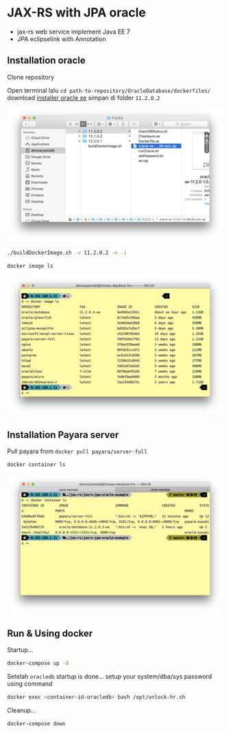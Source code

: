 # JAX-RS with JPA oracle

- jax-rs web service implement Java EE 7
- JPA eclipselink with Annotation

## Installation oracle

Clone repository 

Open terminal lalu `cd path-to-repository/OracleDatabase/dockerfiles/` download [installer oracle xe](http://download.oracle.com/otn/linux/oracle11g/xe/oracle-xe-11.2.0-1.0.x86_64.rpm.zip) 
simpan di folder `11.2.0.2` 

![image location](docs/images/docker-image.png)

```bash
./buildDockerImage.sh -v 11.2.0.2 -x -i
```

```bash
docker image ls 
```

![image location](docs/images/docker-image-ls.png)

## Installation Payara server

Pull payara from `docker pull payara/server-full`

```bash
docker container ls
```

![docker](docs/images/payara-docker-ls.png)

## Run & Using docker

Startup...

```bash
docker-compose up -d
```

Setelah `oracledb` startup is done... setup your system/dba/sys password using command

```bash 
docker exec <container-id-oracledb> bash /opt/unlock-hr.sh
```

Cleanup...

```bash
docker-compose down
```

